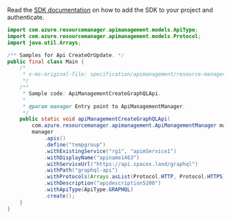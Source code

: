 Read the [SDK documentation](https://github.com/Azure/azure-sdk-for-java/blob/azure-resourcemanager-apimanagement_1.0.0-beta.3/sdk/apimanagement/azure-resourcemanager-apimanagement/README.md) on how to add the SDK to your project and authenticate.

```java
import com.azure.resourcemanager.apimanagement.models.ApiType;
import com.azure.resourcemanager.apimanagement.models.Protocol;
import java.util.Arrays;

/** Samples for Api CreateOrUpdate. */
public final class Main {
    /*
     * x-ms-original-file: specification/apimanagement/resource-manager/Microsoft.ApiManagement/stable/2021-08-01/examples/ApiManagementCreateGraphQLApi.json
     */
    /**
     * Sample code: ApiManagementCreateGraphQLApi.
     *
     * @param manager Entry point to ApiManagementManager.
     */
    public static void apiManagementCreateGraphQLApi(
        com.azure.resourcemanager.apimanagement.ApiManagementManager manager) {
        manager
            .apis()
            .define("tempgroup")
            .withExistingService("rg1", "apimService1")
            .withDisplayName("apiname1463")
            .withServiceUrl("https://api.spacex.land/graphql")
            .withPath("graphql-api")
            .withProtocols(Arrays.asList(Protocol.HTTP, Protocol.HTTPS))
            .withDescription("apidescription5200")
            .withApiType(ApiType.GRAPHQL)
            .create();
    }
}
```
